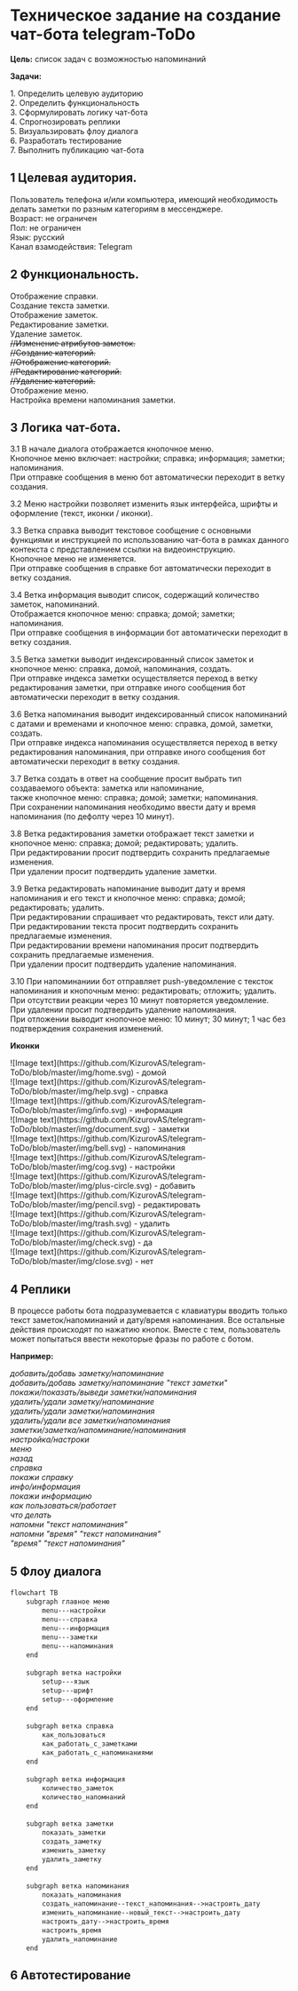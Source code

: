 <p><h1>Техническое задание на создание чат-бота telegram-ToDo</h1></p>

<p><b>Цель:</b> список задач с возможностью напоминаний</p>
<p><b>Задачи:</b><br></p>
<div>
1. Определить целевую аудиторию <br>
2. Определить функциональность <br>
3. Сформулировать логику чат-бота <br>
4. Спрогнозировать реплики <br>
5. Визуальзировать флоу диалога <br>
6. Разработать тестирование <br>
7. Выполнить публикацию чат-бота<br>
</div>

<a><h2>1 Целевая аудитория.</h2> 
<p> Пользователь телефона и/или компьютера, имеющий необходимость делать заметки по разным категориям в мессенджере. <br>
Возраст: не ограничен <br>
Пол: не ограничен <br>
Язык: русский <br>
Канал взамодействия: Telegram </p></a>

  <a><h2>2 Функциональность.</h2> 
  <p>
Отображение справки. <br>
Создание текста заметки. <br>
Отображение заметок. <br>
Редактирование заметки. <br>
Удаление заметок. <br>
<s>//Изменение атрибутов заметок. <br>
//Создание категорий. <br>
//Отображение категорий. <br>
//Редактирование категорий. <br>
  //Удаление категорий. </s><br>
Отображение меню. <br>
Настройка времени напоминания заметки. </p></a>

  <h2>3 Логика чат-бота. </h2>
<p> 3.1 В начале диалога отображается кнопочное меню. <br>
Кнопочное меню включает: настройки; справка; информация; заметки; напоминания. <br>
При отправке сообщения в меню бот автоматически переходит в ветку создания. </p>
<p>3.2 Меню настройки позволяет изменить язык интерфейса, шрифты и оформление (текст, иконки / иконки). </p>
<p>3.3 Ветка справка выводит текстовое сообщение с основными функциями и инструкцией по использованию чат-бота в рамках данного контекста с представлением ссылки на видеоинструкцию. <br>
Кнопочное меню не изменяется. <br>
При отправке сообщения в справке бот автоматически переходит в ветку создания. </p>
<p>3.4 Ветка информация выводит список, содержащий количество заметок, напоминаний. <br>
Отображается кнопочное меню: справка; домой; заметки; напоминания. <br>
При отправке сообщения в информации бот автоматически переходит в ветку создания. </p>
<p>3.5 Ветка заметки выводит индексированный список заметок и кнопочное меню: справка, домой, напоминания, создать. <br>
При отправке индекса заметки осуществляется переход в ветку редактирования заметки, при отправке иного сообщения бот автоматически переходит в ветку создания. </p>
<p>3.6 Ветка напоминания выводит индексированный список напоминаний с датами и временами и кнопочное меню: справка, домой, заметки, создать. <br>
При отправке индекса напоминания осуществляется переход в ветку редактирования напоминания, при отправке иного сообщения бот автоматически переходит в ветку создания. </p>
<p>3.7 Ветка создать в ответ на сообщение просит выбрать тип создаваемого объекта: заметка или напоминание, <br>
также кнопочное меню: справка; домой; заметки; напоминания. <br>
При сохранении напоминания необходимо ввести дату и время напоминания (по дефолту через 10 минут). </p>
<p>3.8 Ветка редактирования заметки отображает текст заметки и кнопочное меню: справка; домой; редактировать; удалить. <br>
При редактировании просит подтвердить сохранить предлагаемые изменения. <br>
При удалении просит подтвердить удаление заметки. </p>
<p>3.9 Ветка редактировать напоминание выводит дату и время напоминания и его текст и кнопочное меню: справка; домой; редактировать; удалить. <br>
При редактировании спрашивает что редактировать, текст или дату. <br>
При редактировании текста просит подтвердить сохранить предлагаемые изменения. <br>
При редактировании времени напоминания просит подтвердить сохранить предлагаемые изменения. <br>
При удалении просит подтвердить удаление напоминания. </p>
<p>3.10 При напоминаниии бот отправляет push-уведомление с тексток напоминания и кнопочным меню: редактировать; отложить; удалить. При отсутствии реакции через 10 минут повторяется уведомление. <br>
При удалении просит подтвердить удаление напоминания. <br>
При отложении выводит кнопочное меню: 10 минут; 30 минут; 1 час без подтверждения сохранения изменений. </p>
  <p><b> Иконки </b></p>
    <a><p> ![Image text](https://github.com/KizurovAS/telegram-ToDo/blob/master/img/home.svg) - домой <br>
    ![Image text](https://github.com/KizurovAS/telegram-ToDo/blob/master/img/help.svg) - справка <br>
    ![Image text](https://github.com/KizurovAS/telegram-ToDo/blob/master/img/info.svg) - информация <br>
    ![Image text](https://github.com/KizurovAS/telegram-ToDo/blob/master/img/document.svg) - заметки <br>
    ![Image text](https://github.com/KizurovAS/telegram-ToDo/blob/master/img/bell.svg) - напоминания <br>
    ![Image text](https://github.com/KizurovAS/telegram-ToDo/blob/master/img/cog.svg) - настройки <br>
    ![Image text](https://github.com/KizurovAS/telegram-ToDo/blob/master/img/plus-circle.svg) - добавить <br>
    ![Image text](https://github.com/KizurovAS/telegram-ToDo/blob/master/img/pencil.svg) - редактировать <br>
    ![Image text](https://github.com/KizurovAS/telegram-ToDo/blob/master/img/trash.svg) - удалить <br>
    ![Image text](https://github.com/KizurovAS/telegram-ToDo/blob/master/img/check.svg) - да <br>
    ![Image text](https://github.com/KizurovAS/telegram-ToDo/blob/master/img/close.svg) - нет </p></a>
    
  

<p><h2>4 Реплики</h2></p>
    <p>В процессе работы бота подразумевается с клавиатуры вводить только текст заметок/напоминаний и дату/время напоминания. Все остальные действия происходят по нажатию кнопок. Вместе с тем, пользователь может попытаться ввести некоторые фразы по работе с ботом.</p>
    <p><b>Например:</b></p>
    <i>
    добавить/добавь заметку/напоминание<br>
    добавить/добавь заметку/напоминание "текст заметки"<br>
    покажи/показать/выведи заметки/напоминания<br>
    удалить/удали заметку/напоминание<br>
    удалить/удали заметки/напоминания<br>
    удалить/удали все заметки/напоминания<br>
    заметки/заметка/напоминание/напоминания<br>
    настройка/настроки<br>
    меню<br>
    назад<br>
    справка<br>
    покажи справку<br>
    инфо/информация<br>
    покажи информацию<br>
    как пользоваться/работает<br>
    что делать<br>
    напомни "текст напоминания"<br>
    напомни "время" "текст напоминания"<br>
    "время" "текст напоминания"<br>
    </i>
    </p>
    

<p><h2>5 Флоу диалога</h2></p>

```mermaid
flowchart TB
	subgraph главное меню
		menu---настройки
		menu---справка
		menu---информация
		menu---заметки
		menu---напоминания
	end
	
	subgraph ветка настройки
		setup---язык
		setup---шрифт
		setup---оформление
	end
	
	subgraph ветка справка
		как_пользоваться
		как_работать_с_заметками
		как_работать_с_напоминаниями
	end
	
	subgraph ветка информация
		количество_заметок
		количество_напомнаний
	end
	
	subgraph ветка заметки
		показать_заметки
		создать_заметку
		изменить_заметку
		удалить_заметку
	end
	
	subgraph ветка напоминания
		показать_напоминания
		создать_напоминание--текст_напоминания-->настроить_дату
		изменить_напоминание--новый_текст-->настроить_дату
		настроить_дату-->настроить_время
		настроить_время
		удалить_напоминание
	end
```

<p>

</p>

<p><h2>6 Автотестирование</h2></p>
    <p></p>

